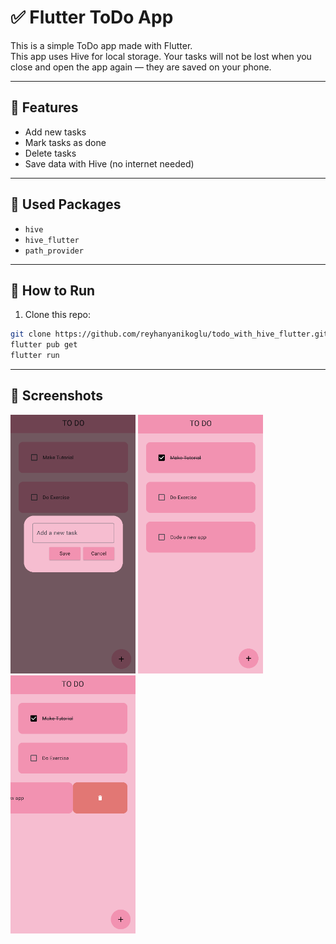 # ✅ Flutter ToDo App

This is a simple ToDo app made with Flutter.  
This app uses Hive for local storage. Your tasks will not be lost when you close and open the app again — they are saved on your phone.


---

## 📱 Features
- Add new tasks
- Mark tasks as done
- Delete tasks
- Save data with Hive (no internet needed)

---

## 🧱 Used Packages
- `hive`
- `hive_flutter`
- `path_provider`

---

## 🧰 How to Run

1. Clone this repo:
```bash
git clone https://github.com/reyhanyanikoglu/todo_with_hive_flutter.git
flutter pub get
flutter run
```

---

## 📸 Screenshots
<div>
<img src="https://github.com/reyhanyanikoglu/assets/blob/main/flutter-todo-images/add-task.png" alt="Reyhan's GIF" width="200"/>
<img src="https://github.com/reyhanyanikoglu/assets/blob/main/flutter-todo-images/home.png" alt="Reyhan's GIF" width="200"/>
<img src="https://github.com/reyhanyanikoglu/assets/blob/main/flutter-todo-images/delete.png" alt="Reyhan's GIF" width="200"/>
</div>


